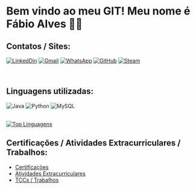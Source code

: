 # Bem vindo ao meu GIT! Meu nome é Fábio Alves 👋🏼

## Contatos / Sites:

[![LinkedDin](https://img.shields.io/badge/LinkedIn-0077B5?style=for-the-badge&logo=linkedin&logoColor=white)](www.linkedin.com/in/fabioas2004)
[![Gmail](https://img.shields.io/badge/Gmail-D14836?style=for-the-badge&logo=gmail&logoColor=white)](https://mail.google.com/mail/?view=cm&fs=1&to=fabiopl101@gmail.com)
[![WhatsApp](https://img.shields.io/badge/WhatsApp-25D366?style=for-the-badge&logo=whatsapp&logoColor=white)](https://wa.me/5511963311471)
[![GitHub](https://img.shields.io/badge/GitHub-100000?style=for-the-badge&logo=github&logoColor=white)](https://github.com/FabioAS7)
[![Steam](https://img.shields.io/badge/Steam-000000?style=for-the-badge&logo=steam&logoColor=white)](https://steamcommunity.com/id/FabioAS/)

<br/>

## Linguagens utilizadas:
<div style="display: inline_block">
    <img aling="center" alt="Java" src="https://img.shields.io/badge/Java-ED8B00?style=for-the-badge&logo=openjdk&logoColor=white">
    <img aling="center" alt="Python" src="https://img.shields.io/badge/Python-14354C?style=for-the-badge&logo=python&logoColor=white">
    <img aling="center" alt="MySQL" src="https://img.shields.io/badge/MySQL-00000F?style=for-the-badge&logo=mysql&logoColor=white">
</div>
<br/>

[![Top Linguagens](https://github-readme-stats.vercel.app/api/top-langs/?username=FabioAS7&layout=donut)](https://github.com/FabioAS7/github-readme-stats)

## Certificações / Atividades Extracurriculares / Trabalhos:

- [Certificações](https://drive.google.com/drive/folders/1OA2N1uXA2-V_GkjTxWvYxiqAR0HceTaj?usp=drive_link)
- [Atividades Extracurriculares](https://drive.google.com/drive/folders/116Xm-Dedo7dO1f72NRtRPoO6PJCKP8Rg?usp=drive_link)
- [TCCs / Trabalhos](https://drive.google.com/drive/folders/1jjtvenm4MGsHVJQS2eKqsuUdG1MXHky1?usp=drive_link)

[//]: # 'https://dev.to/envoy_/150-badges-for-github-pnk'
[//]: # 'https://github.com/anuraghazra/github-readme-stats'
